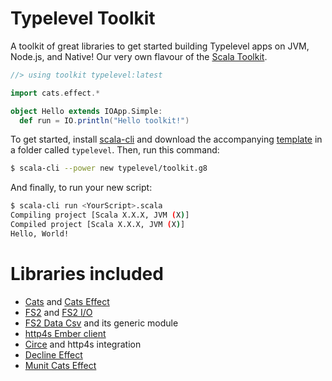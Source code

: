 # Typelevel Toolkit

A toolkit of great libraries to get started building Typelevel apps on JVM, Node.js, and Native! Our very own flavour of the [Scala Toolkit].

```scala
//> using toolkit typelevel:latest

import cats.effect.*

object Hello extends IOApp.Simple:
  def run = IO.println("Hello toolkit!")
```

To get started, install [scala-cli](https://scala-cli.virtuslab.org/install/) and download the accompanying [template](https://github.com/typelevel/toolkit.g8) in a folder called `typelevel`. Then, run this command: 

``` sh
$ scala-cli --power new typelevel/toolkit.g8
```

And finally, to run your new script:

```sh
$ scala-cli run <YourScript>.scala
Compiling project [Scala X.X.X, JVM (X)]
Compiled project [Scala X.X.X, JVM (X)]
Hello, World!
```

# Libraries included

* [Cats] and [Cats Effect]
* [FS2] and [FS2 I/O]
* [FS2 Data Csv] and its generic module
* [http4s Ember client]
* [Circe] and http4s integration
* [Decline Effect]
* [Munit Cats Effect]

[Scala Toolkit]: https://docs.scala-lang.org/toolkit/introduction.html
[Cats]: https://typelevel.org/cats
[Cats Effect]: https://typelevel.org/cats-effect
[FS2]: https://fs2.io/#/
[FS2 I/O]: https://fs2.io/#/io
[FS2 Data Csv]: https://fs2-data.gnieh.org/documentation/csv/
[http4s Ember Client]: https://http4s.org/v0.23/docs/client.html
[Circe]: https://circe.github.io/circe/
[Decline Effect]: https://ben.kirw.in/decline/effect.html
[Munit Cats Effect]: https://github.com/typelevel/munit-cats-effect
